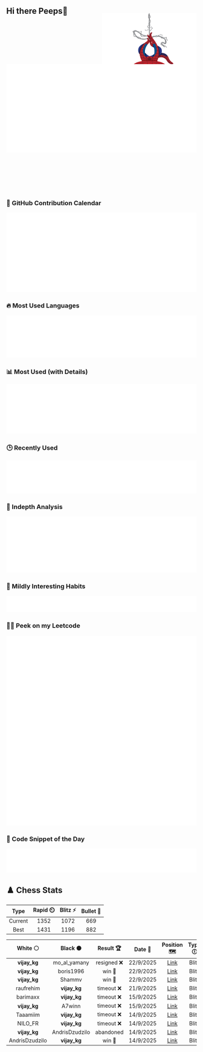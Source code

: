 ## Hi there Peeps👋

<p style="text-align: right; margin-top: -40px; position: relative; top: 15px;">
  <img src="./assets/spidertocat.png" width="250" height="250" alt="Spider-Ham swinging" align="right">
</p>

<div style="position: relative; width: 100%; height: auto;">
  <img src="./metrics.classic.svg" alt="Metrics" style="position: relative; top: -100px; left: 0; z-index: 1; display: block;">
</div>

### 📅 GitHub Contribution Calendar

![Half-year](./metrics.plugin.isocalendar.svg)

### 🔥 Most Used Languages
![Most Used](metrics.plugin.languages.svg)

### 📊 Most Used (with Details)
![Most Used Details](metrics.plugin.languages.details.svg)

### 🕒 Recently Used
![Recently Used](metrics.plugin.languages.recent.svg)

### 📌 Indepth Analysis
![Indepth](metrics.plugin.languages.indepth.svg)

### 🧠 Mildly Interesting Habits

![Habits Facts](./metrics.plugin.habits.facts.svg)

### 🧑‍💻 Peek on my Leetcode 

![LeetCode Stats](metrics.plugin.leetcode.svg)

### 📝 Code Snippet of the Day

![Code Snippet](./metrics.plugin.code.svg)

## ♟️ Chess Stats

<!--START_SECTION:chessStats-->
<!-- Automatically generated with https://github.com/Balastrong/chess-stats-action -->

| Type | Rapid ⏲️ | Blitz ⚡ | Bullet 🔫 |
|:---:|:---:|:---:|:---:|
| Current | 1352 | 1072 | 669 |
| Best | 1431 | 1196 | 882 |

| White ⚪ | Black ⚫ | Result 🏆 | Date 📅 | Position 🗺️ | Type 🕕 |
|:---:|:---:|:---:|:---:|:---:|:---:|
| **vijay_kg** | mo_al_yamany | resigned ❌ | 22/9/2025 | <a href="http://www.ee.unb.ca/cgi-bin/tervo/fen.pl?select=1r4k1/p4ppp/1p6/2p5/8/8/P3RPPP/3r2K1 w - - 1 30">Link</a> | Blitz |
| **vijay_kg** | boris1996 | win 🥇 | 22/9/2025 | <a href="http://www.ee.unb.ca/cgi-bin/tervo/fen.pl?select=5k2/1p3p1q/p3p3/1N4b1/6P1/2Q5/PPPr4/1K3R2 b - - 1 28">Link</a> | Blitz |
| **vijay_kg** | Shammv | win 🥇 | 22/9/2025 | <a href="http://www.ee.unb.ca/cgi-bin/tervo/fen.pl?select=rn2k1nr/pp3p1p/3p2p1/1Np5/4P3/1P6/PbP2PPP/1R1Q1RK1 b kq - 1 13">Link</a> | Blitz |
| raufrehim | **vijay_kg** | timeout ❌ | 21/9/2025 | <a href="http://www.ee.unb.ca/cgi-bin/tervo/fen.pl?select=5rk1/5Rpp/1p2p3/pqb1N3/6P1/5Q1P/5P2/6K1 b - - 0 29">Link</a> | Blitz |
| barimaxx | **vijay_kg** | timeout ❌ | 15/9/2025 | <a href="http://www.ee.unb.ca/cgi-bin/tervo/fen.pl?select=8/R4ppk/4p2p/3p4/8/P1q5/6PP/6NK b - - 1 31">Link</a> | Blitz |
| **vijay_kg** | A7winn | timeout ❌ | 15/9/2025 | <a href="http://www.ee.unb.ca/cgi-bin/tervo/fen.pl?select=4rr2/pp5k/2pq1pnP/5Q2/4P1P1/1PN5/P1P5/1K5R w - - 2 29">Link</a> | Blitz |
| Taaamiim | **vijay_kg** | timeout ❌ | 14/9/2025 | <a href="http://www.ee.unb.ca/cgi-bin/tervo/fen.pl?select=8/3qkp2/4p3/1N1p1b1Q/3P4/1B6/1PP2r2/1K2R3 b - - 2 27">Link</a> | Blitz |
| NILO_FR | **vijay_kg** | timeout ❌ | 14/9/2025 | <a href="http://www.ee.unb.ca/cgi-bin/tervo/fen.pl?select=6k1/3r2pp/6p1/P1Pp4/1Qn3P1/7P/5PK1/R7 b - - 2 33">Link</a> | Blitz |
| **vijay_kg** | AndrisDzudzilo | abandoned  | 14/9/2025 | <a href="http://www.ee.unb.ca/cgi-bin/tervo/fen.pl?select=r2q1r2/ppp2pkp/5np1/4p3/3nP3/2NB1b1P/PPPQ1PP1/2KR3R w - - 0 13">Link</a> | Blitz |
| AndrisDzudzilo | **vijay_kg** | win 🥇 | 14/9/2025 | <a href="http://www.ee.unb.ca/cgi-bin/tervo/fen.pl?select=1r2r1k1/p4ppp/1q2p2b/2pp4/3N4/1P3B2/P1R2PPP/3Q2K1 w - - 0 30">Link</a> | Blitz |

<!--END_SECTION:chessStats-->
